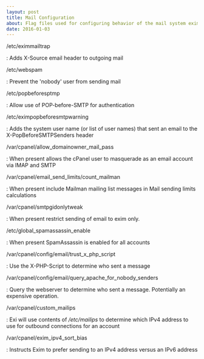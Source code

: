 ```yaml
---
layout: post
title: Mail Configuration
about: Flag files used for configuring behavior of the mail system exim or dovecot.
date: 2016-01-03
---
```


/etc/eximmailtrap

:    Adds X-Source email header to outgoing mail

/etc/webspam

:          Prevent the &apos;nobody&apos; user from sending mail
          
/etc/popbeforesptmp

:         Allow use of POP-before-SMTP for authentication

/etc/eximpopbeforesmtpwarning

:         Adds the system user name (or list of user names) that sent an email to the X-PopBeforeSMTPSenders header

/var/cpanel/allow_domainowner_mail_pass

:         When present allows the cPanel user to masquerade as an email account via IMAP and SMTP

/var/cpanel/email_send_limits/count_mailman

:          When present include Mailman mailing list messages in Mail sending limits calculations

/var/cpanel/smtpgidonlytweak

:          When present restrict sending of email to exim only.

/etc/global_spamassassin_enable

:          When present SpamAssassin is enabled for all accounts

/var/cpanel/config/email/trust_x_php_script

:          Use the X-PHP-Script to determine who sent a message

/var/cpanel/config/email/query_apache_for_nobody_senders

:          Query the webserver to determine who sent a message. Potentially an expensive operation.

/var/cpanel/custom_mailips

:          Exi will use contents of <em>/etc/mailips</em> to determine which IPv4 address to use for outbound connections for an account

/var/cpanel/exim_ipv4_sort_bias

:          Instructs Exim to prefer sending to an IPv4 address versus an IPv6 address